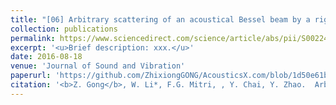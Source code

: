 ```yaml
---
title: "[06] Arbitrary scattering of an acoustical Bessel beam by a rigid spheroid with large aspect-ratio"
collection: publications
permalink: https://www.sciencedirect.com/science/article/abs/pii/S0022460X16303911
excerpt: '<u>Brief description: xxx.</u>'
date: 2016-08-18
venue: 'Journal of Sound and Vibration'
paperurl: 'https://github.com/ZhixiongGONG/AcousticsX.com/blob/1d50e61bd6619faf084ec4c71ba8a28322742b73/files/Journal_03_2016JSV.pdf'
citation: '<b>Z. Gong</b>, W. Li*, F.G. Mitri, , Y. Chai, Y. Zhao.  Arbitrary scattering of an acoustical Bessel beam by a rigid spheroid with large aspect-ratio. <i>Journal of Sound and Vibration</i> 383, 233-247, (2016).'
---
```

